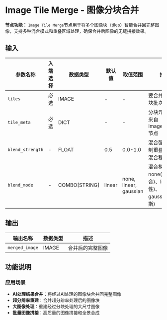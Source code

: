# Image Tile Merge - 图像分块合并

**节点功能：** `Image Tile Merge`节点用于将多个图像块（tiles）智能合并回完整图像，支持多种混合模式和重叠区域处理，确保合并后图像的无缝拼接效果。

## 输入

| 参数名称 | 入端选择 | 数据类型 | 默认值 | 取值范围 | 描述 |
| -------- | -------- | -------- | ------ | -------- | ---- |
| `tiles` | 必选 | IMAGE | - | - | 要合并的图像块批次 |
| `tile_meta` | 必选 | DICT | - | - | 分块元数据，来自ImageTileSplit节点 |
| `blend_strength` | - | FLOAT | 0.5 | 0.0-1.0 | 混合强度，控制重叠区域的混合程度 |
| `blend_mode` | - | COMBO[STRING] | linear | none, linear, gaussian | 混合模式：none(无混合)、linear(线性)、gaussian(高斯) |

## 输出

| 输出名称 | 数据类型 | 描述 |
|---------|----------|------|
| `merged_image` | IMAGE | 合并后的完整图像 |

## 功能说明

### 应用场景
- **AI处理结果合并**：将经过AI处理的图像块合并回完整图像
- **超分辨率重建**：合并超分辨率处理后的图像块
- **大图像处理**：重建经过分块处理的大尺寸图像
- **批量图像拼接**：高质量的图像拼接和全景合成